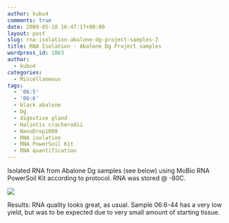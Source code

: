 ```yaml
---
author: kubu4
comments: true
date: 2009-05-18 16:47:17+00:00
layout: post
slug: rna-isolation-abalone-dg-project-samples-2
title: RNA Isolation - Abalone Dg Project samples
wordpress_id: 1063
author:
  - kubu4
categories:
  - Miscellaneous
tags:
  - '06:5'
  - '06:6'
  - black abalone
  - Dg
  - digestive gland
  - Haliotis cracherodii
  - NanoDrop1000
  - RNA isolation
  - RNA PowerSoil Kit
  - RNA quantification
---
```


Isolated RNA from Abalone Dg samples (see below) using MoBio RNA PowerSoil Kit according to protocol. RNA was stored @ -80C.

![](http://eagle.fish.washington.edu/Arabidopsis/RNA%20Spec%20Readings/20090519%20RNA%20SJW-01.bmp)

Results: RNA quality looks great, as usual. Sample 06:6-44 has a very low yield, but was to be expected due to very small amount of starting tissue.
